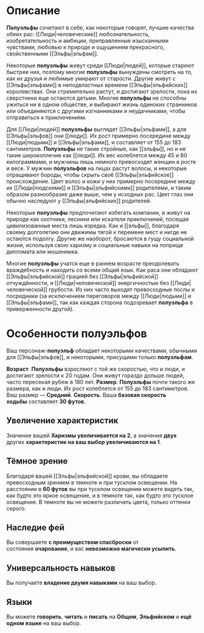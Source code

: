 # Описание

**Полуэльфы** сочетают в себе, как некоторые говорят, лучшие качества обеих рас: [[Люди|человеческие]] любознательность, изобретательность и амбиции, приправленные изысканными чувствами, любовью к природе и ощущением прекрасного, свойственными [[Эльфы|эльфам]].

Некоторые **полуэльфы** живут среди [[Люди|людей]], которые стареют быстрее них, поэтому многие **полуэльфы** вынуждены смотреть на то, как их друзья и любимые умирают от старости. Другие живут с [[Эльфы|эльфами]] в неподвластных времени [[Эльфы|эльфийских]] королевствах. Они стремительно растут, и достигают зрелости, пока их сверстники еще остаются детьми. Многие **полуэльфы** не способны ужиться ни в одном обществе, и выбирают жизнь одиноких странников или объединяются с другими изгнанниками и неудачниками, чтобы отправиться к приключениям.

Для [[Люди|людей]] **полуэльфы** выглядят [[Эльфы|эльфами]], а для [[Эльфы|эльфов]] они [[люди]]. Их рост примерно посередине между [[Люди|людьми]] и [[Эльфы|эльфами]], и составляет от 155 до 183 сантиметров. **Полуэльфы** не такие стройные, как [[эльфы]], но и не такие широкоплечие как [[люди]]. Их вес колеблется между 45 и 80 килограммами, и мужчины лишь немного превосходят женщин в росте и весе. У мужчин **полуэльфов** на лицах растут волосы, и некоторые отращивают бороды, чтобы скрыть своё [[Эльфы|эльфийское]] происхождение. Цвет волос и кожи у них примерно посередине между их [[Люди|людскими]] и [[Эльфы|эльфийскими]] родителями, и таким образом разнообразие даже выше, чем у исходных рас. Цвет глаз они обычно наследуют у [[Эльфы|эльфийских]] родителей.

Некоторые **полуэльфы** предпочитают избегать компании, и живут на природе как охотники, лесники или искатели приключений, посещая цивилизованные места лишь изредка. Как и [[эльфы]], благодаря своему долголетию они движимы тягой к перемене мест и нигде не остаются подолгу. Другие же наоборот, бросаются в гущу социальной жизни, используя свою харизму и социальные навыки на поприще дипломата или мошенника.

Многие **полуэльфы** учатся еще в раннем возрасте преодолевать враждебность и находить со всеми общий язык. Как раса они обладают [[Эльфы|эльфийской]] грацией без [[Эльфы|эльфийской]] отчуждённости, и [[Люди|человеческой]] энергичностью без [[Люди|человеческой]] грубости. Из них часто выходят превосходные послы и посредники (за исключением переговоров между [[Люди|людьми]] и [[Эльфы|эльфами]], так как каждая сторона подозревает **полуэльфа** в приверженности другой).

# Особенности полуэльфов

Ваш персонаж-**полуэльф** обладает некоторыми качествами, обычными для [[Эльфы|эльфов]], и некоторыми, присущими только **полуэльфам**.

**Возраст**. **Полуэльфы** взрослеют с той же скоростью, что и люди, и достигают зрелости к 20 годам. Они живут гораздо дольше людей, часто пересекая рубеж в 180 лет.
**Размер**. **Полуэльфы** почти такого же размера, как и люди. Их рост колеблется от 155 до 183 сантиметров. Ваш размер — **Средний**.
**Скорость**. Ваша **базовая скорость ходьбы** составляет **30 футов**.

## Увеличение характеристик

Значение вашей **Харизмы увеличивается на 2**, а значения **двух** других **характеристик на ваш выбор увеличиваются на 1**.

## Тёмное зрение

Благодаря вашей [[Эльфы|эльфийской]] крови, вы обладаете превосходным зрением в темноте и при тусклом освещении. На расстоянии в **60 футов** вы при тусклом освещении можете видеть так, как будто это яркое освещение, и в темноте так, как будто это тусклое освещение. В темноте вы не можете различать цвета, только оттенки серого.

## Наследие фей

Вы совершаете **с преимуществом спасброски** от состояния **очарование**, и вас **невозможно магически усыпить**.

## Универсальность навыков

Вы получаете **владение двумя навыками** на ваш выбор.

## Языки

Вы можете **говорить**, **читать** и **писать** на **Общем**, **Эльфийском** и **ещё одном языке** на ваш выбор.